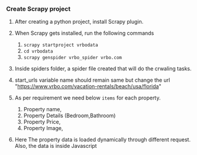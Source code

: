 ### Create Scrapy project

1. After creating a python project, install Scrapy plugin.
2. When Scrapy gets installed, run the following commands
   1. ``scrapy startproject vrbodata``
   2. ``cd vrbodata``
   3. ``scrapy genspider vrbo_spider vrbo.com``
3. Inside spiders folder, a spider file created that will do the crwaling tasks.
4. start_urls variable name should remain same but change the url "https://www.vrbo.com/vacation-rentals/beach/usa/florida"
5. As per requirement we need below `items` for each property.
   1. Property name, 
   2. Property Details (Bedroom,Bathroom) 
   3. Property Price, 
   4. Property Image, 
 
6. Here The property data is loaded dynamically through different request. Also, the data is inside Javascript <script> tag as JSON response.
   1. ``Splash``
   2. ``Playwright``
   3. ``BeautifulSoup4`` are the different ways to parse the JSON response from <script> Javascript

### Run scrapy project 
run this command in terminal ``scrapy crawl vrbos``

### Run through shell to render Javascript data
1. scrapy shell "https://www.vrbo.com/vacation-rentals/beach/usa/florida"
2. view(response)  #View Response in a browser
3. If the desired data is hardcoded in JavaScript, you first need to get the JavaScript code: ``response.text``

### Store data to pipeline 
1. Make sure the ``ITEM_PIPELINE`` is uncommented in ``settings.py``
2. Also make sure Mysql workbench is login and mysql server is open
